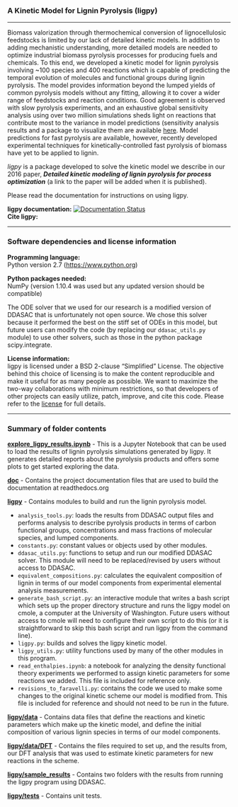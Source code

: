 ### A Kinetic Model for Lignin Pyrolysis (ligpy)
------

Biomass valorization through thermochemical conversion of lignocellulosic feedstocks is limited by our lack of detailed kinetic models. In addition to adding mechanistic understanding, more detailed models are needed to optimize industrial biomass pyrolysis processes for producing fuels and chemicals. To this end, we developed a kinetic model for lignin pyrolysis involving ~100 species and 400 reactions which is capable of predicting the temporal evolution of molecules and functional groups during lignin pyrolysis. The model provides information beyond the lumped yields of common pyrolysis models without any fitting, allowing it to cover a wider range of feedstocks and reaction conditions. Good agreement is observed with slow pyrolysis experiments, and an exhaustive global sensitivity analysis using over two million simulations sheds light on reactions that contribute most to the variance in model predictions (sensitivity analysis results and a package to visualize them are available  [here](https://github.com/houghb/savvy). Model predictions for fast pyrolysis are available, however, recently developed experimental techniques for kinetically-controlled fast pyrolysis of biomass have yet to be applied to lignin.

*ligpy* is a package developed to solve the kinetic model we describe in our 2016 paper, ***Detailed kinetic modeling of lignin pyrolysis for process optimization*** (a link to the paper will be added when it is published).

Please read the documentation for instructions on using ligpy.

**ligpy documentation:** [![Documentation Status](https://readthedocs.org/projects/ligpy/badge/?version=latest)](http://ligpy.readthedocs.io/en/latest/?badge=latest)  
**Cite ligpy:**

-------
### Software dependencies and license information

**Programming language:**  
Python version 2.7 (https://www.python.org)

**Python packages needed:**  
NumPy (version 1.10.4 was used but any updated version should be compatible)

The ODE solver that we used for our research is a modified version of DDASAC that is unfortunately not open source.  We chose this solver because it performed the best on the stiff set of ODEs in this model, but future users can modify the code (by replacing our `ddasac_utils.py` module) to use other solvers, such as those in the python package scipy.integrate.

**License information:**   
ligpy is licensed under a BSD 2-clause “Simplified” License. The objective behind this choice of licensing is to make the content reproducible and make it useful for as many people as possible. We want to maximize the two-way collaborations with minimum restrictions, so that developers of other projects can easily utilize, patch, improve, and cite this code. Please refer to the [license](https://github.com/houghb/ligpy/blob/master/LICENSE) for full details.

----------
### Summary of folder contents

**[explore_ligpy_results.ipynb](https://github.com/houghb/ligpy/blob/master/explore_ligpy_results.ipynb)** - This is a Jupyter Notebook that can be used to load the results of lignin pyrolysis simulations generated by ligpy.  It generates detailed reports about the pyrolysis products and offers some plots to get started exploring the data.

**[doc](https://github.com/houghb/ligpy/tree/master/doc)** - Contains the project documentation files that are used to build the documentation at readthedocs.org

**[ligpy](https://github.com/houghb/ligpy/tree/master/ligpy)** - Contains modules to build and run the lignin pyrolysis model.
- `analysis_tools.py`: loads the results from DDASAC output files and performs analysis to describe pyrolysis products in terms of carbon functional groups, concentrations and mass fractions of molecular species, and lumped components.
- `constants.py`: constant values or objects used by other modules.
- `ddasac_utils.py`: functions to setup and run our modified DDASAC solver.  This module will need to be replaced/revised by users without access to DDASAC.
- `equivalent_compositions.py`: calculates the equivalent composition of lignin in terms of our model components from experimental elemental analysis measurements.
- `generate_bash_script.py`: an interactive module that writes a bash script which sets up the proper directory structure and runs the ligpy model on cmole, a computer at the University of Washington.  Future users without access to cmole will need to configure their own script to do this (or it is straightforward to skip this bash script and run ligpy from the command line).
- `ligpy.py`: builds and solves the ligpy kinetic model.
- `ligpy_utils.py`: utility functions used by many of the other modules in this program.
- `read_enthalpies.ipynb`: a notebook for analyzing the density functional theory experiments we performed to assign kinetic parameters for some reactions we added.  This file is included for reference only.
- `revisions_to_faravelli.py`: contains the code we used to make some changes to the original kinetic scheme our model is modified from.  This file is included for reference and should not need to be run in the future.

**[ligpy/data](https://github.com/houghb/ligpy/tree/master/ligpy/data)** - Contains data files that define the reactions and kinetic parameters which make up the kinetic model, and define the initial composition of various lignin species in terms of our model components.

**[ligpy/data/DFT](https://github.com/houghb/ligpy/tree/master/ligpy/data/DFT)** - Contains the files required to set up, and the results from, our DFT analysis that was used to estimate kinetic parameters for new reactions in the scheme.

**[ligpy/sample_results](https://github.com/houghb/ligpy/tree/master/ligpy/sample_results)** - Contains two folders with the results from running the ligpy program using DDASAC.

**[ligpy/tests](https://github.com/houghb/ligpy/tree/master/ligpy/tests)** - Contains unit tests.
